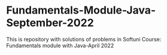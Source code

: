 # Fundamentals-Module-Java-September-2022
This is repository with solutions of problems in Softuni Course: Fundamentals module with Java-April 2022
